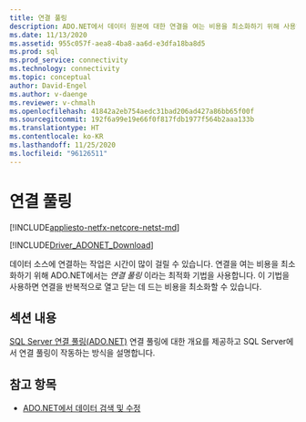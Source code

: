 ```yaml
---
title: 연결 풀링
description: ADO.NET에서 데이터 원본에 대한 연결을 여는 비용을 최소화하기 위해 사용하는 최적화 기술인 연결 풀링에 대해 알아봅니다.
ms.date: 11/13/2020
ms.assetid: 955c057f-aea8-4ba8-aa6d-e3dfa18ba8d5
ms.prod: sql
ms.prod_service: connectivity
ms.technology: connectivity
ms.topic: conceptual
author: David-Engel
ms.author: v-daenge
ms.reviewer: v-chmalh
ms.openlocfilehash: 41842a2eb754aedc31bad206ad427a86bb65f00f
ms.sourcegitcommit: 192f6a99e19e66f0f817fdb1977f564b2aaa133b
ms.translationtype: HT
ms.contentlocale: ko-KR
ms.lasthandoff: 11/25/2020
ms.locfileid: "96126511"
---
```

# <a name="connection-pooling"></a>연결 풀링

[!INCLUDE[appliesto-netfx-netcore-netst-md](../../includes/appliesto-netfx-netcore-netst-md.md)]

[!INCLUDE[Driver_ADONET_Download](../../includes/driver_adonet_download.md)]

데이터 소스에 연결하는 작업은 시간이 많이 걸릴 수 있습니다. 연결을 여는 비용을 최소화하기 위해 ADO.NET에서는 *연결 풀링* 이라는 최적화 기법을 사용합니다. 이 기법을 사용하면 연결을 반복적으로 열고 닫는 데 드는 비용을 최소화할 수 있습니다.

## <a name="in-this-section"></a>섹션 내용  

[SQL Server 연결 풀링(ADO.NET)](sql-server-connection-pooling.md) 연결 풀링에 대한 개요를 제공하고 SQL Server에서 연결 풀링이 작동하는 방식을 설명합니다.

## <a name="see-also"></a>참고 항목

- [ADO.NET에서 데이터 검색 및 수정](retrieving-modifying-data.md)
